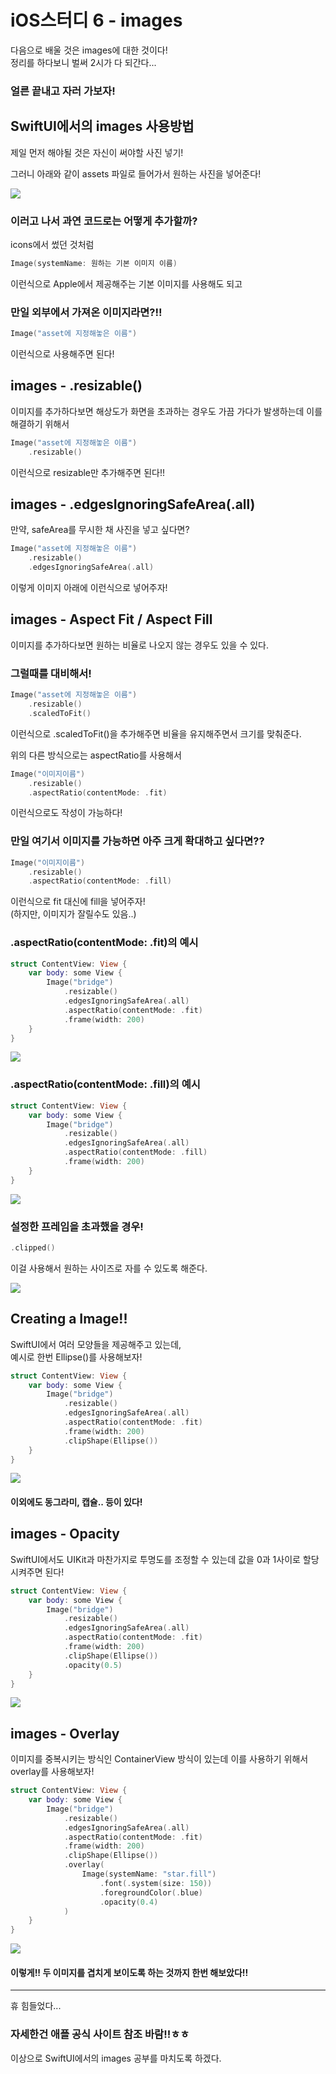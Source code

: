 # iOS스터디 6 - images
다음으로 배울 것은 images에 대한 것이다!<br>
정리를 하다보니 벌써 2시가 다 되간다... <br>
### 얼른 끝내고 자러 가보자!

## SwiftUI에서의 images 사용방법
제일 먼저 해야될 것은 자신이 써야할 사진 넣기!

그러니 아래와 같이 assets 파일로 들어가서 원하는 사진을 넣어준다!

![](Images~/asset.png)

### 이러고 나서 과연 코드로는 어떻게 추가할까?

icons에서 썼던 것처럼
```swift
Image(systemName: 원하는 기본 이미지 이름)
```
이런식으로 Apple에서 제공해주는 기본 이미지를 사용해도 되고<br>
### 만일 외부에서 가져온 이미지라면?!!
```swift
Image("asset에 지정해놓은 이름")
```
이런식으로 사용해주면 된다!

## images - .resizable()

이미지를 추가하다보면 해상도가 화면을 초과하는 경우도 가끔 가다가 발생하는데 이를 해결하기 위해서
```swift
Image("asset에 지정해놓은 이름")
    .resizable()
```

이런식으로 resizable만 추가해주면 된다!!

## images - .edgesIgnoringSafeArea(.all)
만약, safeArea를 무시한 채 사진을 넣고 싶다면?

```swift
Image("asset에 지정해놓은 이름")
    .resizable()
    .edgesIgnoringSafeArea(.all)
```
이렇게 이미지 아래에 이런식으로 넣어주자!

## images - Aspect Fit / Aspect Fill
이미지를 추가하다보면 원하는 비율로 나오지 않는 경우도 있을 수 있다.

### 그럴때를 대비해서!
```swift
Image("asset에 지정해놓은 이름")
    .resizable()
    .scaledToFit()
```
이런식으로 .scaledToFit()을 추가해주면 비율을 유지해주면서 크기를 맞춰준다.

위의 다른 방식으로는 aspectRatio를 사용해서
```swift
Image("이미지이름")
	.resizable()
	.aspectRatio(contentMode: .fit)
```
이런식으로도 작성이 가능하다!

### 만일 여기서 이미지를 가능하면 아주 크게 확대하고 싶다면??

```swift
Image("이미지이름")
	.resizable()
	.aspectRatio(contentMode: .fill)
```

이런식으로 fit 대신에 fill을 넣어주자!<br>
(하지만, 이미지가 잘릴수도 있음..)
### .aspectRatio(contentMode: .fit)의 예시
```swift
struct ContentView: View {
    var body: some View {
        Image("bridge")
            .resizable()
            .edgesIgnoringSafeArea(.all)
            .aspectRatio(contentMode: .fit)
            .frame(width: 200)
    }
}
```
![](Images~/aspectRatio-fit.png)

### .aspectRatio(contentMode: .fill)의 예시
```swift
struct ContentView: View {
    var body: some View {
        Image("bridge")
            .resizable()
            .edgesIgnoringSafeArea(.all)
            .aspectRatio(contentMode: .fill)
            .frame(width: 200)
    }
}
```
![](Images~/aspectRatio-fill.png)
### 설정한 프레임을 초과했을 경우!
```swift
.clipped()
```
이걸 사용해서 원하는 사이즈로 자를 수 있도록 해준다.

![](Images~/clipped.png)

## Creating a Image!!
SwiftUI에서 여러 모양들을 제공해주고 있는데,<br>
예시로 한번 Ellipse()를 사용해보자!
```swift
struct ContentView: View {
    var body: some View {
        Image("bridge")
            .resizable()
            .edgesIgnoringSafeArea(.all)
            .aspectRatio(contentMode: .fit)
            .frame(width: 200)
            .clipShape(Ellipse())
    }
}
```
![](Images~/makingImage.png)

#### 이외에도 동그라미, 캡슐.. 등이 있다!

## images - Opacity
SwiftUI에서도 UIKit과 마찬가지로 투명도를 조정할 수 있는데
값을 0과 1사이로 할당 시켜주면 된다!
```swift
struct ContentView: View {
    var body: some View {
        Image("bridge")
            .resizable()
            .edgesIgnoringSafeArea(.all)
            .aspectRatio(contentMode: .fit)
            .frame(width: 200)
            .clipShape(Ellipse())
            .opacity(0.5)
    }
}
```
![](Images~/opacity.png)

## images - Overlay
이미지를 중복시키는 방식인 ContainerView 방식이 있는데 이를 사용하기 위해서 overlay를 사용해보자!
```swift
struct ContentView: View {
    var body: some View {
        Image("bridge")
            .resizable()
            .edgesIgnoringSafeArea(.all)
            .aspectRatio(contentMode: .fit)
            .frame(width: 200)
            .clipShape(Ellipse())
            .overlay(
                Image(systemName: "star.fill")
                    .font(.system(size: 150))
                    .foregroundColor(.blue)
                    .opacity(0.4)
            )
    }
}
```
![](Images~/overlay.png)
#### 이렇게!! 두 이미지를 겹치게 보이도록 하는 것까지 한번 해보았다!!
___
휴 힘들었다... 

### 자세한건 애플 공식 사이트 참조 바람!!ㅎㅎ

이상으로 SwiftUI에서의 images 공부를 마치도록 하겠다.